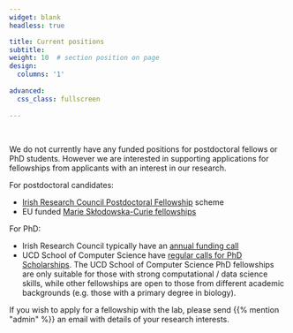 ```yaml
---
widget: blank
headless: true

title: Current positions
subtitle:
weight: 10  # section position on page
design:
  columns: '1'
  
advanced:
  css_class: fullscreen
  
---
```


<br>

We do not currently have any funded positions for postdoctoral fellows or PhD students. However we are interested in supporting applications for fellowships from applicants with an interest in our research. 

For postdoctoral candidates:
- [Irish Research Council Postdoctoral Fellowship](https://research.ie/funding-category/postdoctoral/) scheme
- EU funded [Marie Skłodowska-Curie fellowships](https://marie-sklodowska-curie-actions.ec.europa.eu/actions/postdoctoral-fellowships)

For PhD:
- Irish Research Council typically have an [annual funding call](https://research.ie/funding-category/postgraduate/)
- UCD School of Computer Science have [regular calls for PhD Scholarships](https://www.ucd.ie/cs/phdvacancies/ucdschoolofcomputersciencephdscholarships2022round2/). The UCD School of Computer Science PhD fellowships are only suitable for those with strong computational / data science skills, while other fellowships are open to those from different academic backgrounds (e.g. those with a primary degree in biology). 
 
If you wish to apply for a fellowship with the lab, please send {{% mention "admin" %}} an email with details of your research interests.



